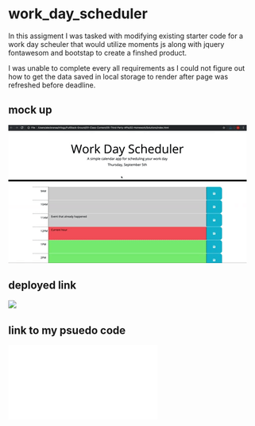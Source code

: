 # work_day_scheduler

In this assigment I was tasked with modifying existing starter code for  a work day scheuler that would utilize moments js along with jquery fontawesom and bootstap to create a finshed product.

I was unable to complete every all requirements as I could not figure out how to get the data saved in local storage to render after page was refreshed before deadline.

## mock up
![A user clicks on slots on the color-coded calendar and edits the events.](./assets/images/05-third-party-apis-homework-demo.gif)

## deployed link
![](https://abelzer09.github.io/work_day_scheduler/)

## link to my psuedo code
![](pseudo%20code%20hw5.md)